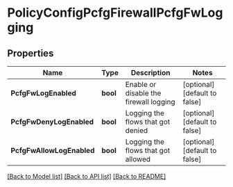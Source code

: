 # PolicyConfigPcfgFirewallPcfgFwLogging

## Properties
Name | Type | Description | Notes
------------ | ------------- | ------------- | -------------
**PcfgFwLogEnabled** | **bool** | Enable or disable the firewall logging | [optional] [default to false]
**PcfgFwDenyLogEnabled** | **bool** | Logging the flows that got denied | [optional] [default to false]
**PcfgFwAllowLogEnabled** | **bool** | Logging the flows that got allowed | [optional] [default to false]

[[Back to Model list]](../README.md#documentation-for-models) [[Back to API list]](../README.md#documentation-for-api-endpoints) [[Back to README]](../README.md)

